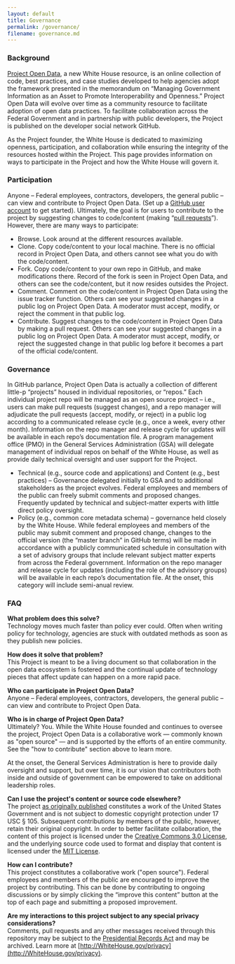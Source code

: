 ```yaml
---
layout: default
title: Governance
permalink: /governance/
filename: governance.md
---
```


### Background
[Project Open Data](http://project-open-data.github.com), a new White House resource, is an online collection of code, best practices, and case studies developed to help agencies adopt the framework presented in the memorandum on “Managing Government Information as an Asset to Promote Interoperability and Openness.” Project Open Data will evolve over time as a community resource to facilitate adoption of open data practices. To facilitate collaboration across the Federal Government and in partnership with public developers, the Project is published on the developer social network GitHub. 

As the Project founder, the White House is dedicated to maximizing openness, participation, and collaboration while ensuring the integrity of the resources hosted within the Project. This page provides information on ways to participate in the Project and how the White House will govern it. 

### Participation
Anyone – Federal employees, contractors, developers, the general public – can view and contribute to Project Open Data. (Set up a [GitHub user account](http://www.github.com/users) to get started). Ultimately, the goal is for users to contribute to the project by suggesting changes to code/content (making “[pull requests](https://help.github.com/articles/using-pull-requests)”). However, there are many ways to participate:
* Browse. Look around at the different resources available.
* Clone. Copy code/content to your local machine. There is no official record in Project Open Data, and others cannot see what you do with the code/content. 
* Fork. Copy code/content to your own repo in GitHub, and make modifications there. Record of the fork is seen in Project Open Data, and others can see the code/content, but it now resides outsides the Project.
* Comment. Comment on the code/content in Project Open Data using the issue tracker function. Others can see your suggested changes in a public log on Project Open Data. A moderator must accept, modify, or reject the comment in that public log.
* Contribute. Suggest changes to the code/content in Project Open Data by making a pull request. Others can see your suggested changes in a public log on Project Open Data. A moderator must accept, modify, or reject the suggested change in that public log before it becomes a part of the official code/content. 

### Governance
In GitHub parlance, Project Open Data is actually a collection of different little-p “projects” housed in individual repositories, or “repos.” Each individual project repo will be managed as an open source project – i.e., users can make pull requests (suggest changes), and a repo manager will adjudicate the pull requests (accept, modify, or reject) in a public log according to a communicated release cycle (e.g., once a week, every other month). Information on the repo manager and release cycle for updates will be available in each repo’s documentation file. A program management office (PMO) in the General Services Administration (GSA) will delegate management of individual repos on behalf of the White House, as well as provide daily technical oversight and user support for the Project.
* Technical (e.g., source code and applications) and Content (e.g., best practices) – Governance delegated initially to GSA and to additional stakeholders as the project evolves. Federal employees and members of the public can freely submit comments and proposed changes. Frequently updated  by technical and subject-matter experts with little direct policy oversight.
* Policy (e.g., common core metadata schema) – governance held closely by the White House. While federal employees and members of the public may submit comment and proposed change, changes to the official version (the “master branch” in GitHub terms) will be made in accordance with a publicly communicated schedule in consultation with a set of advisory groups that include relevant subject matter experts from across the Federal government. Information on the repo manager and release cycle for updates (including the role of the advisory groups) will be available in each repo’s documentation file. At the onset, this category will include semi-anual review.


### FAQ
**What problem does this solve?**  
Technology moves much faster than policy ever could. Often when writing policy for technology, agencies are stuck with outdated methods as soon as they publish new policies.  

**How does it solve that problem?**  
This Project is meant to be a living document so that collaboration in the open data ecosystem is fostered and the continual update of technology pieces that affect update can happen on a more rapid pace.

**Who can participate in Project Open Data?**  
Anyone – Federal employees, contractors, developers, the general public – can view and contribute to Project Open Data.  

**Who is in charge of Project Open Data?**  
Ultimately? You. While the White House founded and continues to oversee the project, Project Open Data is a collaborative work — commonly known as "open source" — and is supported by the efforts of an entire community. See the "how to contribute" section above to learn more.  

At the onset, the General Services Administration is here to provide daily oversight and support, but over time, it is our vision that contributors both inside and outside of government can be empowered to take on additional leadership roles.  

**Can I use the project's content or source code elsewhere?**  
The project [as originally published](https://github.com/GSA-OCSIT/project-open-data.github.com/blob/master/faq.md) constitutes a work of the United States Government and is not subject to domestic copyright protection under 17 USC § 105. Subsequent contributions by members of the public, however, retain their original copyright.
In order to better facilitate collaboration, the content of this project is licensed under the [Creative Commons 3.0 License](http://creativecommons.org/licenses/by/3.0/us/deed.en_US), and the underlying source code used to format and display that content is licensed under the [MIT License](http://opensource.org/licenses/mit-license.php).

**How can I contribute?**  
This project constitutes a collaborative work ("open source"). Federal employees and members of the public are encouraged to improve the project by contributing. This can be done by contributing to ongoing discussions or by simply clicking the “improve this content” button at the top of each page and submitting a proposed improvement.

**Are my interactions to this project subject to any special privacy considerations?**  
Comments, pull requests and any other messages received through this repository may be subject to the [Presidential Records Act](http://www.archives.gov/about/laws/presidential-records.html) and may be archived. Learn more at [http://WhiteHouse.gov/privacy](http://WhiteHouse.gov/privacy).  




